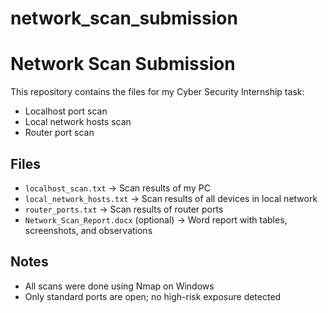 # network_scan_submission
# Network Scan Submission

This repository contains the files for my Cyber Security Internship task:
- Localhost port scan
- Local network hosts scan
- Router port scan

## Files
- `localhost_scan.txt` → Scan results of my PC
- `local_network_hosts.txt` → Scan results of all devices in local network
- `router_ports.txt` → Scan results of router ports
- `Network_Scan_Report.docx` (optional) → Word report with tables, screenshots, and observations

## Notes
- All scans were done using Nmap on Windows
- Only standard ports are open; no high-risk exposure detected

